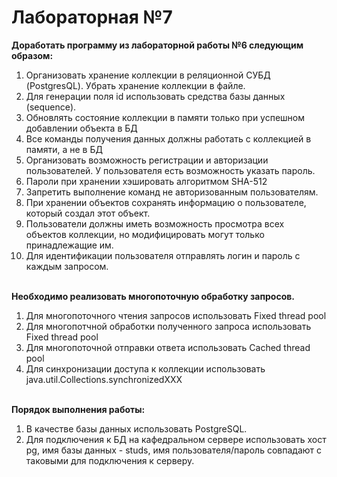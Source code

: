 # Лабораторная №7
__Доработать программу из лабораторной работы №6 следующим образом:__
1.	Организовать хранение коллекции в реляционной СУБД (PostgresQL). Убрать хранение коллекции в файле.
2.	Для генерации поля id использовать средства базы данных (sequence).
3.	Обновлять состояние коллекции в памяти только при успешном добавлении объекта в БД
4.	Все команды получения данных должны работать с коллекцией в памяти, а не в БД
5.	Организовать возможность регистрации и авторизации пользователей. У пользователя есть возможность указать пароль.
6.	Пароли при хранении хэшировать алгоритмом SHA-512
7.	Запретить выполнение команд не авторизованным пользователям.
8.	При хранении объектов сохранять информацию о пользователе, который создал этот объект.
9.	Пользователи должны иметь возможность просмотра всех объектов коллекции, но модифицировать могут только принадлежащие им.
10.	Для идентификации пользователя отправлять логин и пароль с каждым запросом.<br/><br/>

__Необходимо реализовать многопоточную обработку запросов.__
1.	Для многопоточного чтения запросов использовать Fixed thread pool
2.	Для многопотчной обработки полученного запроса использовать Fixed thread pool
3.	Для многопоточной отправки ответа использовать Cached thread pool
4.	Для синхронизации доступа к коллекции использовать java.util.Collections.synchronizedXXX<br/><br/>

__Порядок выполнения работы:__
1.	В качестве базы данных использовать PostgreSQL.
2.	Для подключения к БД на кафедральном сервере использовать хост pg, имя базы данных - studs, имя пользователя/пароль совпадают с таковыми для подключения к серверу.

